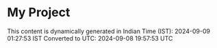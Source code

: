 # My Project

This content is dynamically generated in Indian Time (IST): 2024-09-09 01:27:53 IST
Converted to UTC: 2024-09-08 19:57:53 UTC
